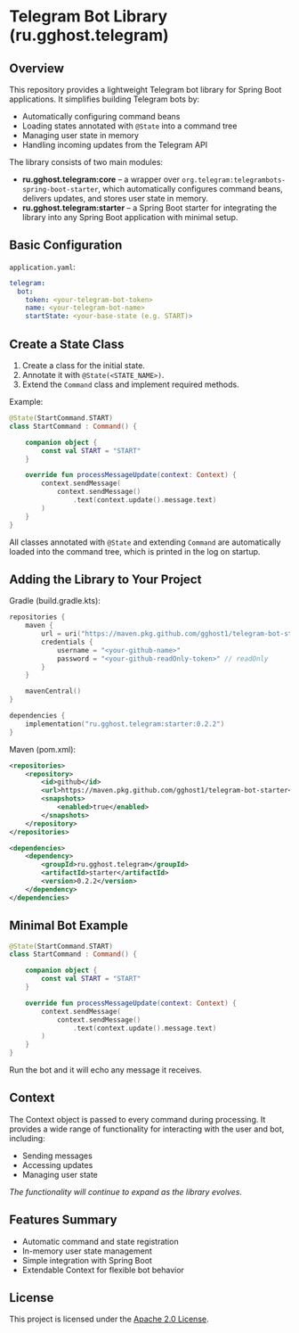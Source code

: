 # Telegram Bot Library (ru.gghost.telegram)

## Overview
This repository provides a lightweight Telegram bot library for Spring Boot applications.
It simplifies building Telegram bots by:
- Automatically configuring command beans
- Loading states annotated with `@State` into a command tree
- Managing user state in memory
- Handling incoming updates from the Telegram API

The library consists of two main modules:
- **ru.gghost.telegram:core** – a wrapper over `org.telegram:telegrambots-spring-boot-starter`, which automatically configures command beans, delivers updates, and stores user state in memory.
- **ru.gghost.telegram:starter** – a Spring Boot starter for integrating the library into any Spring Boot application with minimal setup.

## Basic Configuration
`application.yaml`:
```yaml
telegram:
  bot:
    token: <your-telegram-bot-token>
    name: <your-telegram-bot-name>
    startState: <your-base-state (e.g. START)>
```

## Create a State Class
1.	Create a class for the initial state.
2.	Annotate it with `@State(<STATE_NAME>)`.
3.	Extend the `Command` class and implement required methods.

Example:
```kotlin
@State(StartCommand.START)
class StartCommand : Command() {

    companion object {
        const val START = "START"
    }

    override fun processMessageUpdate(context: Context) {
        context.sendMessage(
            context.sendMessage()
                .text(context.update().message.text)
        )
    }
}
```
All classes annotated with `@State` and extending `Command` are automatically loaded into the command tree, which is printed in the log on startup.

## Adding the Library to Your Project
Gradle (build.gradle.kts):
```kotlin
repositories {
    maven {
        url = uri("https://maven.pkg.github.com/gghost1/telegram-bot-starter")
        credentials {
            username = "<your-github-name>"
            password = "<your-github-readOnly-token>" // readOnly
        }
    }

    mavenCentral()
}

dependencies {
    implementation("ru.gghost.telegram:starter:0.2.2")
}
```
Maven (pom.xml):
```xml
<repositories>
    <repository>
        <id>github</id>
        <url>https://maven.pkg.github.com/gghost1/telegram-bot-starter</url>
        <snapshots>
            <enabled>true</enabled>
        </snapshots>
    </repository>
</repositories>

<dependencies>
    <dependency>
        <groupId>ru.gghost.telegram</groupId>
        <artifactId>starter</artifactId>
        <version>0.2.2</version>
    </dependency>
</dependencies>
```

## Minimal Bot Example
```kotlin
@State(StartCommand.START)
class StartCommand : Command() {

    companion object {
        const val START = "START"
    }

    override fun processMessageUpdate(context: Context) {
        context.sendMessage(
            context.sendMessage()
                .text(context.update().message.text)
        )
    }
}
```
Run the bot and it will echo any message it receives.

## Context

The Context object is passed to every command during processing.
It provides a wide range of functionality for interacting with the user and bot, including:
- Sending messages
- Accessing updates
- Managing user state

_The functionality will continue to expand as the library evolves._

## Features Summary
- Automatic command and state registration
- In-memory user state management
- Simple integration with Spring Boot
- Extendable Context for flexible bot behavior

## License

This project is licensed under the [Apache 2.0 License](https://www.apache.org/licenses/LICENSE-2.0).